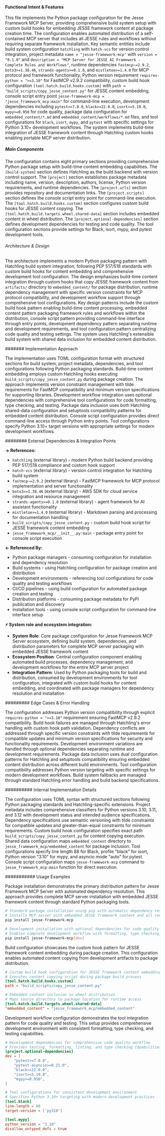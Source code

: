 <!-- CACHE_METADATA_START -->
<!-- Source File: {PROJECT_ROOT}/jesse-framework-mcp/pyproject.toml -->
<!-- Cached On: 2025-07-05T14:53:52.394588 -->
<!-- Source Modified: 2025-07-01T17:30:44.433518 -->
<!-- Cache Version: 1.0 -->
<!-- CACHE_METADATA_END -->

#### Functional Intent & Features

This file implements the Python package configuration for the Jesse Framework MCP Server, providing comprehensive build system setup with custom build hooks for embedding JESSE framework content at package creation time. The configuration enables automated distribution of a self-contained MCP server that includes all JESSE rules and workflows without requiring separate framework installation. Key semantic entities include build system configuration `hatchling` with `hatch-vcs` for version control integration, project metadata `name = "jesse-framework-mcp"` with `version = "0.1.0"` and `description = "MCP Server for JESSE AI Framework - Complete Rules and Workflows"`, runtime dependencies `fastmcp~=2.9.2`, `boto3>=1.38.46`, `strands-agents>=0.1.0`, and `mistletoe>=1.4.0` for MCP protocol and framework functionality, Python version requirement `requires-python = ">=3.10"` for FastMCP v2.9.2 compatibility, custom build hook configuration `[tool.hatch.build.hooks.custom]` with `path = "build_scripts/copy_jesse_content.py"` for JESSE content embedding, console script entry point `jesse-framework-mcp = "jesse_framework_mcp:main"` for command-line execution, development dependencies including `pytest>=7.0.0`, `black>=22.0.0`, `isort>=5.10.0`, `mypy>=0.950` for code quality, package data configuration for `embedded_content/*.md` and `embedded_content/workflows/*.md` files, and tool configurations for `black`, `isort`, `mypy`, and `pytest` with specific settings for Python 3.10+ development workflows. The system implements build-time integration of JESSE framework content through Hatchling custom hooks enabling portable MCP server distribution.

##### Main Components

The configuration contains eight primary sections providing comprehensive Python package setup with build-time content embedding capabilities. The `[build-system]` section defines Hatchling as the build backend with version control support. The `[project]` section establishes package metadata including name, version, description, authors, license, Python version requirements, and runtime dependencies. The `[project.urls]` section provides repository and documentation links. The `[project.scripts]` section defines the console script entry point for command-line execution. The `[tool.hatch.build.hooks.custom]` section configures custom build hooks for JESSE content copying. The `[tool.hatch.build.targets.wheel.shared-data]` section includes embedded content in wheel distribution. The `[project.optional-dependencies]` section defines development dependencies for testing and code quality. The tool configuration sections provide settings for Black, isort, mypy, and pytest development tools.

###### Architecture & Design

The architecture implements a modern Python packaging pattern with Hatchling build system integration, following PEP 517/518 standards with custom build hooks for content embedding and comprehensive development tool configuration. The design emphasizes build-time content integration through custom hooks that copy JESSE framework content from `artifacts/` directory to `embedded_content/` for package distribution, runtime dependency management with specific version constraints for MCP protocol compatibility, and development workflow support through comprehensive tool configurations. Key design patterns include the custom build hook pattern enabling build-time content processing, embedded content pattern packaging framework rules and workflows within the distribution, console script pattern providing command-line interface through entry points, development dependency pattern separating runtime and development requirements, and tool configuration pattern centralizing code quality and testing settings. The system uses Hatchling's extensible build system with shared data inclusion for embedded content distribution.

####### Implementation Approach

The implementation uses TOML configuration format with structured sections for build system, project metadata, dependencies, and tool configurations following Python packaging standards. Build-time content embedding employs custom Hatchling hooks executing `build_scripts/copy_jesse_content.py` during package creation. The approach implements version constraint management with tilde requirements for FastMCP compatibility and minimum version specifications for supporting libraries. Development workflow integration uses optional dependencies with comprehensive tool configurations for code formatting, type checking, and testing. Package data inclusion uses both Hatchling shared-data configuration and setuptools compatibility patterns for embedded content distribution. Console script configuration provides direct command-line access through Python entry points. Tool configurations specify Python 3.10+ target versions with appropriate settings for modern development workflows.

######## External Dependencies & Integration Points

**→ References:**
- `hatchling` (external library) - modern Python build backend providing PEP 517/518 compliance and custom hook support
- `hatch-vcs` (external library) - version control integration for Hatchling build system
- `fastmcp~=2.9.2` (external library) - FastMCP framework for MCP protocol implementation and server functionality
- `boto3>=1.38.46` (external library) - AWS SDK for cloud service integration and resource management
- `strands-agents>=0.1.0` (external library) - agent framework for AI assistant functionality
- `mistletoe>=1.4.0` (external library) - Markdown parsing and processing for documentation handling
- `build_scripts/copy_jesse_content.py` - custom build hook script for JESSE framework content embedding
- `jesse_framework_mcp/__init__.py:main` - package entry point for console script execution

**← Referenced By:**
- Python package managers - consuming configuration for installation and dependency resolution
- Build systems - using Hatchling configuration for package creation and distribution
- Development environments - referencing tool configurations for code quality and testing workflows
- CI/CD pipelines - using build configuration for automated package creation and testing
- Distribution platforms - consuming package metadata for PyPI publication and discovery
- Installation tools - using console script configuration for command-line interface setup

**⚡ System role and ecosystem integration:**
- **System Role**: Core package configuration for Jesse Framework MCP Server ecosystem, defining build system, dependencies, and distribution parameters for complete MCP server packaging with embedded JESSE framework content
- **Ecosystem Position**: Central configuration component enabling automated build processes, dependency management, and development workflows for the entire MCP server project
- **Integration Pattern**: Used by Python packaging tools for build and distribution, consumed by development environments for tool configuration, integrated with custom build hooks for content embedding, and coordinated with package managers for dependency resolution and installation

######### Edge Cases & Error Handling

The configuration addresses Python version compatibility through explicit `requires-python = ">=3.10"` requirement ensuring FastMCP v2.9.2 compatibility. Build hook failures are managed through Hatchling's error handling with custom hook path validation. Dependency conflicts are addressed through specific version constraints with tilde requirements for compatible updates and minimum version specifications for security and functionality requirements. Development environment variations are handled through optional dependencies separating runtime and development requirements. Package data inclusion uses dual configuration patterns for Hatchling and setuptools compatibility ensuring embedded content distribution across different build environments. Tool configuration compatibility addresses Python version targeting with specific settings for modern development workflows. Build system fallbacks are managed through standard Hatchling error handling and build backend specifications.

########## Internal Implementation Details

The configuration uses TOML syntax with structured sections following Python packaging standards and Hatchling-specific extensions. Project metadata includes comprehensive classifiers for Python versions 3.10, 3.11, and 3.12 with development status and intended audience specifications. Dependency specifications use semantic versioning with tilde constraints for compatible updates and greater-than-equal constraints for minimum requirements. Custom build hook configuration specifies exact path `build_scripts/copy_jesse_content.py` for content copying execution. Shared data configuration maps `embedded_content` directory to `jesse_framework_mcp/embedded_content` for package inclusion. Tool configurations specify line length 88 for Black, profile "black" for isort, Python version "3.10" for mypy, and asyncio mode "auto" for pytest. Console script configuration maps `jesse-framework-mcp` command to `jesse_framework_mcp:main` function for direct execution.

########### Usage Examples

Package installation demonstrates the primary distribution pattern for Jesse Framework MCP Server with automated dependency resolution. This approach provides complete MCP server installation with embedded JESSE framework content through standard Python packaging tools.

```bash
# Standard package installation using pip with automatic dependency resolution
# Installs MCP server with embedded JESSE framework content and all required dependencies
pip install jesse-framework-mcp

# Development installation with optional dependencies for code quality and testing
# Enables complete development workflow with formatting, type checking, and testing tools
pip install jesse-framework-mcp[dev]
```

Build configuration showcases the custom hook pattern for JESSE framework content embedding during package creation. This configuration enables automated content copying from development artifacts to package distribution.

```toml
# Custom build hook configuration for JESSE framework content embedding
# Executes content copying script during package build process
[tool.hatch.build.hooks.custom]
path = "build_scripts/copy_jesse_content.py"

# Embedded content inclusion in wheel distribution
# Maps source directory to package location for runtime access
[tool.hatch.build.targets.wheel.shared-data]
"embedded_content" = "jesse_framework_mcp/embedded_content"
```

Development workflow configuration demonstrates the tool integration pattern for code quality and testing. This setup provides comprehensive development environment with consistent formatting, type checking, and testing capabilities.

```toml
# Development dependencies for comprehensive code quality workflow
# Provides testing, formatting, linting, and type checking capabilities
[project.optional-dependencies]
dev = [
    "pytest>=7.0.0",
    "pytest-asyncio>=0.21.0",
    "black>=22.0.0",
    "isort>=5.10.0",
    "mypy>=0.950",
]

# Tool configurations for consistent development environment
# Specifies Python 3.10+ targeting with modern development practices
[tool.black]
line-length = 88
target-version = ['py310']

[tool.mypy]
python_version = "3.10"
disallow_untyped_defs = true
```